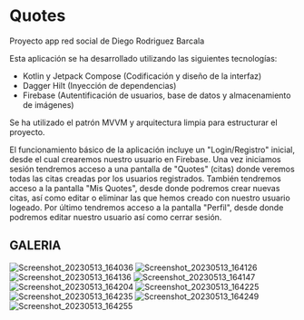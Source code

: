 # Quotes
Proyecto app red social de Diego Rodriguez Barcala

Esta aplicación se ha desarrollado utilizando las siguientes tecnologías:
  - Kotlin y Jetpack Compose (Codificación y diseño de la interfaz)
  - Dagger Hilt (Inyección de dependencias)
  - Firebase (Autentificación de usuarios, base de datos y almacenamiento de imágenes)
  
Se ha utilizado el patrón MVVM y arquitectura limpia para estructurar el proyecto.

El funcionamiento básico de la aplicación incluye un "Login/Registro" inicial, desde el cual crearemos nuestro usuario en Firebase.
Una vez iniciamos sesión tendremos acceso a una pantalla de "Quotes" (citas) donde veremos todas las citas creadas por los usuarios registrados.
También tendremos acceso a la pantalla "Mis Quotes", desde donde podremos crear nuevas citas, así como editar o eliminar las que hemos creado con nuestro usuario logeado.
Por último tendremos acceso a la pantalla "Perfil", desde donde podremos editar nuestro usuario así como cerrar sesión.

## GALERIA
![Screenshot_20230513_164036](https://github.com/DiegoRodriguez3D/Quotes/assets/69866476/3bc4af3a-ed5d-41ae-892d-5e66336e3556)
![Screenshot_20230513_164126](https://github.com/DiegoRodriguez3D/Quotes/assets/69866476/02bc65c9-92b3-4391-8ab9-5a2db16baaec)
![Screenshot_20230513_164136](https://github.com/DiegoRodriguez3D/Quotes/assets/69866476/7dc780fb-036c-4a88-96f4-645fb36823d6)
![Screenshot_20230513_164147](https://github.com/DiegoRodriguez3D/Quotes/assets/69866476/4238b0fc-1bb9-4a55-9bd8-bdd90b07694f)
![Screenshot_20230513_164204](https://github.com/DiegoRodriguez3D/Quotes/assets/69866476/c02b2f9a-a706-428c-9a24-2b11712f1c2e)
![Screenshot_20230513_164225](https://github.com/DiegoRodriguez3D/Quotes/assets/69866476/48d46fd7-c95d-4fbc-be33-490d1ff9bb89)
![Screenshot_20230513_164235](https://github.com/DiegoRodriguez3D/Quotes/assets/69866476/c4a591a7-fcf3-4e56-880e-71f76cceff80)
![Screenshot_20230513_164249](https://github.com/DiegoRodriguez3D/Quotes/assets/69866476/b221b139-dcaa-4fa1-9bc8-219e3db90046)
![Screenshot_20230513_164255](https://github.com/DiegoRodriguez3D/Quotes/assets/69866476/1e633e3f-127a-47bb-a63a-a0b8aca57332)

